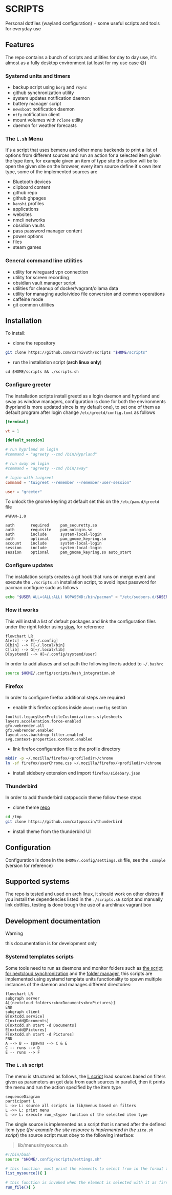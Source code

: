 # SCRIPTS

Personal dotfiles (wayland configuration) + some useful scripts and tools for everyday use

## Features

The repo contains a bunch of scripts and utilities for day to day use, it's almost as a fully desktop environment (at least for my use case 😅)

### Systemd units and timers

- backup script using `borg` and `rsync`
- github synchronization utility
- system updates notification daemon
- battery manager script
- `newsboat` notification daemon
- `ntfy` notification client
- mount volumes with `rclone` utility
- daemon for weather forecasts

### The `L.sh` Menu

It's a script that uses bemenu and other menu backends to print a list of options from different sources and run an action for a selected item given the type item, for example given an item of type site the action will be to open the given site on the browser, every item source define it's own item type, some of the implemented sources are

- Bluetooth devices
- clipboard content
- github repo
- github ghpages
- `kanshi` profiles
- applications
- websites
- nmcli networks
- obsidian vaults
- pass password manager content
- power options
- files
- steam games

### General command line utilities

- utility for wireguard vpn connection
- utility for screen recording
- obsidian vault manager script
- utilities for cleanup of docker/vagrant/ollama data
- utility for managing audio/video file conversion and common operations
- caffeine mode
- git common utilities

## Installation

To install:

- clone the repository

```bash
git clone https://github.com/carnivuth/scripts "$HOME/scripts"
```

- run the installation script (**arch linux only**)

```
cd $HOME/scripts && ./scripts.sh
```

### Configure greeter

The installation scripts install greetd as a login daemon and hyprland and sway as window managers, configuration is done for both the environments (hyprland is more updated since is my default one), to set one of them as default program after login change `/etc/greetd/config.toml` as follows

```toml
[terminal]

vt = 1

[default_session]

# run hyprland on login
#command = "agreety --cmd /bin/Hyprland"

# run sway on login
#command = "agreety --cmd /bin/sway"

# login with tuigreet
command = "tuigreet --remember --remember-user-session"

user = "greeter"
```

To unlock the gnome keyring at default set this on the `/etc/pam.d/greetd` file

```
#%PAM-1.0

auth       required     pam_securetty.so
auth       requisite    pam_nologin.so
auth       include      system-local-login
auth       optional     pam_gnome_keyring.so
account    include      system-local-login
session    include      system-local-login
session    optional     pam_gnome_keyring.so auto_start
```

### Configure updates

The installation scripts creates a git hook that runs on merge event and execute the `./scripts.sh` installation script, to avoid input password for pacman configure sudo as follows

```bash
echo "$USER ALL=(ALL:ALL) NOPASSWD:/bin/pacman" > "/etc/sudoers.d/$USER"
```

### How it works

This will install a list of default packages and link the configuration files under the right folder using [stow](https://www.gnu.org/software/stow/), for reference

```mermaid
flowchart LR
A[etc] --> E[~/.config]
B[bin] --> F[~/.local/bin]
C[lib] --> G[~/.local/lib]
D[systemd] --> H[~/.config/systemd/user]
```

In order to add aliases and set path the following line is added to `~/.bashrc`

```bash
source $HOME/.config/scripts/bash_integration.sh
```

### Firefox

In order to configure firefox additional steps are required

- enable this firefox options inside `about:config` section

```
toolkit.legacyUserProfileCustomizations.stylesheets
layers.acceleration.force-enabled
gfx.webrender.all
gfx.webrender.enabled
layout.css.backdrop-filter.enabled
svg.context-properties.content.enabled
```

- link firefox configuration file to the profile directory

```bash
mkdir -p ~/.mozilla/firefox/<profiledir>/chrome
ln -sf firefox/userChrome.css ~/.mozilla/firefox/<profiledir>/chrome
```

- install sidebery extension end import `firefox/sidebary.json`

### Thunderbird

In order to add thunderbird catppuccin theme follow these steps

- clone theme [repo](https://github.com/catppuccin/thunderbird)

```bash
cd /tmp
git clone https://github.com/catppuccin/thunderbird
```

- install theme from the thunderbird UI

## Configuration

Configuration is done in the `$HOME/.config/settings.sh` file, see the `.sample` (version for reference)

## Supported systems

The repo is tested and used on arch linux, it should work on other distros if you install the dependencies listed in the `./scripts.sh` script and manually link dotfiles, testing is done trough the use of a archlinux vagrant box

## Development documentation

>[!WARNING]
> this documentation is for development only

### Systemd templates scripts

Some tools need to run as daemons and monitor folders such as [the script for nextcloud synchronization](bin/nxtcdd.sh) and the [folder manager](bin/folder_manager.sh), this scripts are implemented using systemd template units functionality to spawn multiple instances of the daemon and manages different directories:

```mermaid
flowchart LR
subgraph server
A[(nextcloud folders:<br>Documents<br>Pictures)]
END
subgraph client
B[nxtcdd.service]
C[nxtcdd@Documents]
D[nxtcdd.sh start -d Documents]
E[nxtcdd@Pictures]
F[nxtcdd.sh start -d Pictures]
END
A --> B -- spawns --> C & E
C -- runs --> D
E -- runs --> F
```

### The `L.sh` script

The menu is structured as follows, the [L script](bin/L.sh) load sources based on filters given as parameters an get data from each sources in parallel, then it prints the menu and run the action specified by the item type

```mermaid
sequenceDiagram
participant L
L ->> L: source all scripts in lib/menus based on filters
L ->> L: print menu
L ->> L: execute run_<type> function of the selected item type
```

The single source is implemented as a script that is named after the defined item type (*for example the site resource is implemented in the `site.sh` script*) the source script must obey to the following interface:

>lib/menus/mysource.sh
```bash
#!/bin/bash
source "$HOME/.config/scripts/settings.sh"

# this function  must print the elements to select from in the format type:<DATA>, to add type use sed 's/^/file:/g'
list_mysource(){ }

# this function is invoked when the element is selected with it as first argument
run_file(){ }
```
